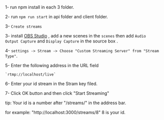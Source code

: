 1- run npm install in each 3 folder.

2- run `npm run start` in api folder and client folder.

3- `Create streams`

3- install [OBS Studio](https://obsproject.com) , add a new scenes in the `scenes` then add `Audio Output Capture` and `Display Capture` in the source box .

4- `settings -> Stream -> Choose "Custom Streaming Server" from "Stream Type"`.

5- Enter the following address in the URL field

    `rtmp://localhost/live`

6- Enter your id stream in the Stram key filed.

7- Click OK button and then click "Start Streaming"

tip: Your id is a number after "/streams/" in the address bar.

for example: "http://localhost:3000/streams/8" 8 is your id.
